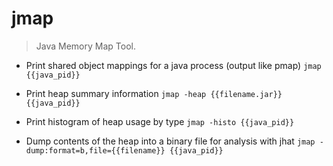 # jmap
> Java Memory Map Tool.

- Print shared object mappings for a java process (output like pmap)
`jmap {{java_pid}}`

- Print heap summary information
`jmap -heap {{filename.jar}} {{java_pid}}`

- Print histogram of heap usage by type
`jmap -histo {{java_pid}}`

- Dump contents of the heap into a binary file for analysis with jhat
`jmap -dump:format=b,file={{filename}} {{java_pid}}`
